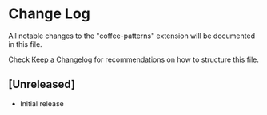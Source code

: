 # Change Log

All notable changes to the "coffee-patterns" extension will be documented in this file.

Check [Keep a Changelog](http://keepachangelog.com/) for recommendations on how to structure this file.

## [Unreleased]

- Initial release